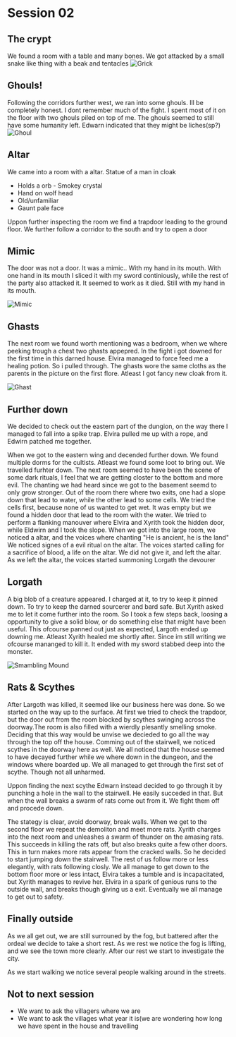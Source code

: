 # Session 02


## The crypt
We found a room with a table and many bones. We got attacked by a small snake like thing with a beak and tentacles
![Grick](./Images/02Grick.png)

## Ghouls!
Following the corridors further west, we ran into some ghouls.
Ill be completely honest. I dont remember much of the fight. I spent most of it on the floor with two ghouls piled on top of me. 
The ghouls seemed to still have some humanity left. Edwarn indicated that they might be liches(sp?)
![Ghoul](./Images/02Ghoul.png)

## Altar
We came into a room with a altar.
Statue of a man in cloak
- Holds a orb - Smokey crystal
- Hand on wolf head
- Old/unfamiliar
- Gaunt pale face

Uppon further inspecting the room we find a trapdoor leading to the ground floor.
We further follow a corridor to the south and try to open a door

## Mimic
The door was not a door. It was a mimic.. With my hand in its mouth. With one hand in its mouth I sliced it with my sword continiously, while the rest of the party also attacked it. It seemed to work as it died. Still with my hand in its mouth.

![Mimic](./Images/02Mimic.png)

## Ghasts
The next room we found worth mentioning was a bedroom, when we where peeking trough a chest two ghasts appepred. In the fight i got downed for the first time in this darned house. Elvira managed to force feed me a healing potion. So i pulled through.
The ghasts wore the same cloths as the parents in the picture on the first flore.
Atleast I got fancy new cloak from it.

![Ghast](./Images/02Ghast.jpeg)

## Further down
We decided to check out the eastern part of the dungion, on the way there I managed to fall into a spike trap. Elvira pulled me up with a rope, and Edwirn patched me together.

When we got to the eastern wing and decended further down. We found multiple dorms for the cultists. Atleast we found some loot to bring out.
We travelled furhter down. 
The next room seemed to have been the scene of some dark rituals, I feel that we are getting closter to the bottom and more evil. 
The chanting we had heard since we got to the basement seemd to only grow stronger. 
Out of the room there where two exits, one had a slope down that lead to water, while the other lead to some cells. We tried the cells first, because none of us wanted to get wet.
It was empty but we found a hidden door that lead to the room with the water.
We tried to perform a flanking manouver where Elvira and Xyrith took the hidden door, while Eldwirn and I took the slope. 
When we got into the large room, we noticed a altar, and the voices where chanting "He is ancient, he is the land"
We noticed signes of a evil ritual on the altar.
The voices started calling for a sacrifice of blood, a life on the altar. We did not give it, and left the altar.
As we left the altar, the voices started summoning Lorgath the devourer

## Lorgath
A big blob of a creature appeared. I charged at it, to try to keep it pinned down. To try to keep the darned sourcerer and bard safe.
But Xyrith asked me to let it come further into the room. So I took a few steps back, loosing a opportunity to give a solid blow, or do something else that might have been useful.
This ofcourse panned out just as expected, Largoth ended up downing me. Atleast Xyrith healed me shortly after. 
Since im still writing we ofcourse mananged to kill it. It ended with my sword stabbed deep into the monster.

![Smambling Mound](./Images/02SmablingMound.png)

## Rats & Scythes
After Largoth was killed, it seemed like our business here was done. So we started on the way up to the surface. At first we tried to check the trapdoor, but the door out from the room blocked by scythes swinging across the doorway.The room is also filled with a wierdly plesantly smelling smoke.
Deciding that this way would be unvise we decieded to go all the way through the top off the house. Comming out of the stairwell, we noticed scythes in the doorway here as well. We all noticed that the house seemed to have decayed further while we where down in the dungeon, and the windows where boarded up. We all managed to get through the first set of scythe. Though not all unharmed. 

Uppon finding the next scythe Edwarn instead decided to go through it by punching a hole in the wall to the stairwell. He easily succeded in that. But when the wall breaks a swarm of rats come out from it. We fight them off and procede down.

The stategy is clear, avoid doorway, break walls. When we get to the second floor we repeat the demoliton and meet more rats. Xyrith charges into the next room and unleashes a swarm of thunder on the amasing rats. This succeeds in killing the rats off, but also breaks quite a few other doors. This in turn makes more rats appear from the cracked walls. So he decided to start jumping down the stairwell. The rest of us follow more or less elegantly, with rats following closly. We all manage to get down to the bottom floor more or less intact, Elvira takes a tumble and is incapacitated, but Xyrith manages to revive her. Elvira in a spark of genious runs to the outside wall, and breaks though giving us a exit. Eventually we all manage to get out to safety.


## Finally outside
As we all get out, we are still surrouned by the fog, but battered after the ordeal we decide to take a short rest. As we rest we notice the fog is lifting, and we see the town more clearly.
After our rest we start to investigate the city. 

As we start walking we notice several people walking around in the streets.

## Not to next session
- We want to ask the villagers where we are
- We want to ask the villages what year it is(we are wondering how long we have spent in the house and travelling








